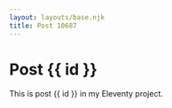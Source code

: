 ```yaml
---
layout: layouts/base.njk
title: Post 10687
---
```


# Post {{ id }}

This is post {{ id }} in my Eleventy project.
